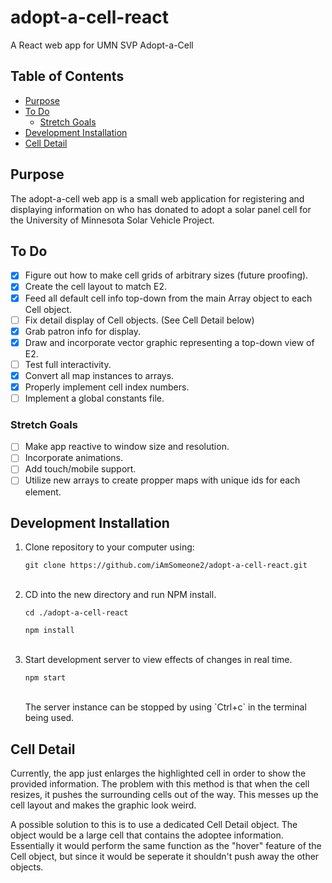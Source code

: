 # adopt-a-cell-react <!-- omit in toc -->
A React web app for UMN SVP Adopt-a-Cell

## Table of Contents <!-- omit in toc -->
- [Purpose](#purpose)
- [To Do](#to-do)
  - [Stretch Goals](#stretch-goals)
- [Development Installation](#development-installation)
- [Cell Detail](#cell-detail)

## Purpose
The adopt-a-cell web app is a small web application for registering and displaying information on who has donated to adopt a solar panel cell for the University of Minnesota Solar Vehicle Project.

## To Do
- [x] Figure out how to make cell grids of arbitrary sizes (future proofing).
- [x] Create the cell layout to match E2.
- [x] Feed all default cell info top-down from the main Array object to each Cell object.
- [ ] Fix detail display of Cell objects. (See Cell Detail below)
- [x] Grab patron info for display.
- [x] Draw and incorporate vector graphic representing a top-down view of E2.
- [ ] Test full interactivity.
- [x] Convert all map instances to arrays.
- [x] Properly implement cell index numbers.
- [ ] Implement a global constants file.

### Stretch Goals
- [ ] Make app reactive to window size and resolution.
- [ ] Incorporate animations.
- [ ] Add touch/mobile support.
- [ ] Utilize new arrays to create propper maps with unique ids for each element.

## Development Installation
1. Clone repository to your computer using:
   <br>
    ```
    git clone https://github.com/iAmSomeone2/adopt-a-cell-react.git
    ```
    <br>
2. CD into the new directory and run NPM install.
   <br>
   ```
   cd ./adopt-a-cell-react
   ```
   ```
   npm install
   ```
   <br>
3. Start development server to view effects of changes in real time.
   <br>
   ```
   npm start
   ```
   <br>
   The server instance can be stopped by using `Ctrl+c` in the terminal being used.

## Cell Detail
<p>
    Currently, the app just enlarges the highlighted cell in order to show the provided information.
    The problem with this method is that when the cell resizes, it pushes the surrounding cells out of
    the way. This messes up the cell layout and makes the graphic look weird. 
</p>
<p>
    A possible solution to this is to use a dedicated Cell Detail object. The object would be a large cell that contains
    the adoptee information. Essentially it would perform the same function as the "hover" feature of the Cell object,
    but since it would be seperate it shouldn't push away the other objects. 
</p>
